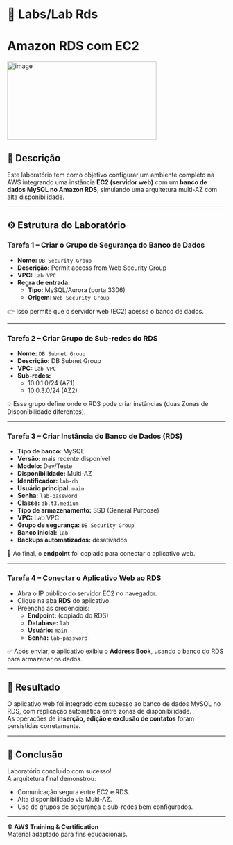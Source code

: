 # 🧪 Labs/Lab Rds

# Amazon RDS com EC2


<img width="344" height="180" alt="image" src="https://github.com/user-attachments/assets/c26e67c2-cc87-4723-8086-5f1d466f37b3" />



## 📘 Descrição
Este laboratório tem como objetivo configurar um ambiente completo na AWS integrando uma instância **EC2 (servidor web)** com um **banco de dados MySQL no Amazon RDS**, simulando uma arquitetura multi-AZ com alta disponibilidade.

---

## ⚙️ Estrutura do Laboratório

### **Tarefa 1 – Criar o Grupo de Segurança do Banco de Dados**
- **Nome:** `DB Security Group`  
- **Descrição:** Permit access from Web Security Group  
- **VPC:** `Lab VPC`  
- **Regra de entrada:**  
  - **Tipo:** MySQL/Aurora (porta 3306)  
  - **Origem:** `Web Security Group`  

👉 Isso permite que o servidor web (EC2) acesse o banco de dados.

---

### **Tarefa 2 – Criar Grupo de Sub-redes do RDS**
- **Nome:** `DB Subnet Group`  
- **Descrição:** DB Subnet Group  
- **VPC:** `Lab VPC`  
- **Sub-redes:**  
  - 10.0.1.0/24 (AZ1)  
  - 10.0.3.0/24 (AZ2)

💡 Esse grupo define onde o RDS pode criar instâncias (duas Zonas de Disponibilidade diferentes).

---

### **Tarefa 3 – Criar Instância do Banco de Dados (RDS)**
- **Tipo de banco:** MySQL  
- **Versão:** mais recente disponível  
- **Modelo:** Dev/Teste  
- **Disponibilidade:** Multi-AZ  
- **Identificador:** `lab-db`  
- **Usuário principal:** `main`  
- **Senha:** `lab-password`  
- **Classe:** `db.t3.medium`  
- **Tipo de armazenamento:** SSD (General Purpose)  
- **VPC:** Lab VPC  
- **Grupo de segurança:** `DB Security Group`  
- **Banco inicial:** `lab`  
- **Backups automatizados:** desativados  

📍 Ao final, o **endpoint** foi copiado para conectar o aplicativo web.

---

### **Tarefa 4 – Conectar o Aplicativo Web ao RDS**
- Abra o IP público do servidor EC2 no navegador.  
- Clique na aba **RDS** do aplicativo.  
- Preencha as credenciais:  
  - **Endpoint:** (copiado do RDS)  
  - **Database:** `lab`  
  - **Usuário:** `main`  
  - **Senha:** `lab-password`  

✅ Após enviar, o aplicativo exibiu o **Address Book**, usando o banco do RDS para armazenar os dados.

---

## 🧩 Resultado
O aplicativo web foi integrado com sucesso ao banco de dados MySQL no RDS, com replicação automática entre zonas de disponibilidade.  
As operações de **inserção, edição e exclusão de contatos** foram persistidas corretamente.

---

## 🏁 Conclusão
Laboratório concluído com sucesso!  
A arquitetura final demonstrou:
- Comunicação segura entre EC2 e RDS.  
- Alta disponibilidade via Multi-AZ.  
- Uso de grupos de segurança e sub-redes bem configurados.

---

**© AWS Training & Certification**  
Material adaptado para fins educacionais.
